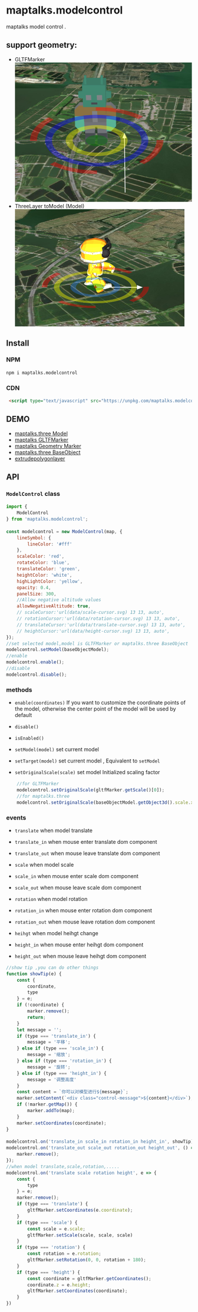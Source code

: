 # maptalks.modelcontrol

maptalks model control .

## support geometry:

* GLTFMarker  
![](./images/1.png)  
* ThreeLayer toModel (Model)  
![](./images/2.png)

## Install

### NPM

```sh
npm i maptalks.modelcontrol

```

### CDN

```html
 <script type="text/javascript" src="https://unpkg.com/maptalks.modelcontrol/dist/maptalks.modelcontrol.js"></script>
```

## DEMO

* [maptalks.three Model](https://deyihu.github.io/maptalks.modelcontrol/test/threelayer.html)
* [maptalks GLTFMarker](https://deyihu.github.io/maptalks.modelcontrol/test/gltflayer.html)
* [maptalks Geometry Marker](https://deyihu.github.io/maptalks.modelcontrol/test/point.html)
* [maptalks.three BaseObject](https://deyihu.github.io/maptalks.modelcontrol/test/mesh.html)
* [extrudepolygonlayer](https://deyihu.github.io/maptalks.modelcontrol/test/extrudepolygonlayer.html)

## API

### `ModelControl` class

```js
import {
    ModelControl
} from 'maptalks.modelcontrol';

const modelcontrol = new ModelControl(map, {
    lineSymbol: {
        lineColor: '#fff'
    },
    scaleColor: 'red',
    rotateColor: 'blue',
    translateColor: 'green',
    heightColor: 'white',
    highLightColor: 'yellow',
    opacity: 0.4,
    panelSize: 300,
    //Allow negative altitude values
    allowNegativeAltitude: true,
    // scaleCursor:'url(data/scale-cursor.svg) 13 13, auto',
    // rotationCursor:'url(data/rotation-cursor.svg) 13 13, auto',
    // translateCursor:'url(data/translate-cursor.svg) 13 13, auto',
    // heightCursor:'url(data/height-cursor.svg) 13 13, auto',
});
//set selected model,model is GLTFMarker or maptalks.three BaseObject
modelcontrol.setModel(baseObjectModel);
//enable
modelcontrol.enable();
//disable
modelcontrol.disable();
```

### methods

* `enable(coordinates)` If you want to customize the coordinate points of the model, otherwise the center point of the model will be used by default

* `disable()`

* `isEnabled()`

* `setModel(model)`  set current model 

* `setTarget(model)` set current model , Equivalent to `setModel`

* `setOriginalScale(scale)` set model Initialized scaling factor 

```js
    //for GLTFMarker
    modelcontrol.setOriginalScale(gltfMarker.getScale()[0]);
    //for maptalks.three
    modelcontrol.setOriginalScale(baseObjectModel.getObject3d().scale.x);
```

### events

* `translate` when model translate
* `translate_in` when mouse enter translate dom component
* `translate_out`  when mouse leave translate dom component

* `scale` when model scale
* `scale_in` when mouse enter scale dom component
* `scale_out` when mouse leave scale dom component

* `rotation` when model rotation
* `rotation_in`  when mouse enter rotation dom component
* `rotation_out` when mouse leave rotation dom component

* `heihgt` when model heihgt change
* `height_in` when mouse enter heihgt dom component
* `height_out` when mouse leave heihgt dom component

```js
//show tip ,you can do other things
function showTip(e) {
    const {
        coordinate,
        type
    } = e;
    if (!coordinate) {
        marker.remove();
        return;
    }
    let message = '';
    if (type === 'translate_in') {
        message = '平移';
    } else if (type === 'scale_in') {
        message = '缩放';
    } else if (type === 'rotation_in') {
        message = '旋转';
    } else if (type === 'height_in') {
        message = '调整高度'
    }
    const content = `你可以对模型进行${message}`;
    marker.setContent(`<div class="control-message">${content}</div>`);
    if (!marker.getMap()) {
        marker.addTo(map);
    }
    marker.setCoordinates(coordinate);
}

modelcontrol.on('translate_in scale_in rotation_in height_in', showTip);
modelcontrol.on('translate_out scale_out rotation_out height_out', () => {
    marker.remove();
});
//when model translate,scale,rotation,.....
modelcontrol.on('translate scale rotation height', e => {
    const {
        type
    } = e;
    marker.remove();
    if (type === 'translate') {
        gltfMarker.setCoordinates(e.coordinate);
    }
    if (type === 'scale') {
        const scale = e.scale;
        gltfMarker.setScale(scale, scale, scale)
    }
    if (type === 'rotation') {
        const rotation = e.rotation;
        gltfMarker.setRotation(0, 0, rotation + 180);
    }
    if (type === 'height') {
        const coordinate = gltfMarker.getCoordinates();
        coordinate.z = e.height;
        gltfMarker.setCoordinates(coordinate);
    }
})
```
